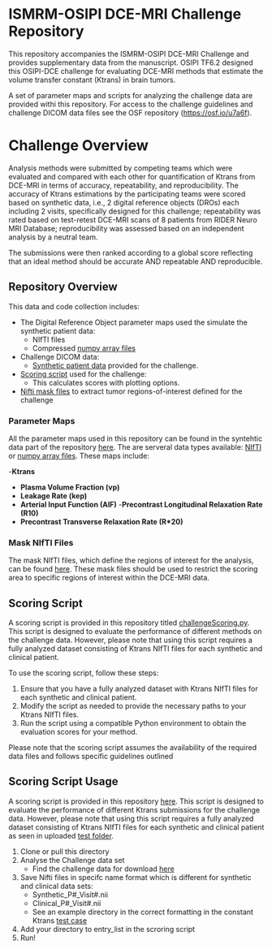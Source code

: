 # ISMRM-OSIPI DCE-MRI Challenge Repository

This repository accompanies the ISMRM-OSIPI DCE-MRI Challenge and provides supplementary data from the manuscript. OSIPI TF6.2 designed this OSIPI-DCE challenge for evaluating DCE-MRI methods that estimate the volume transfer constant (Ktrans) in brain tumors.

A set of parameter maps and scripts for analyzing the challenge data are provided withi this repository. For access to the challenge guidelines and challenge DICOM data files see the OSF repository (https://osf.io/u7a6f).

# Challenge Overview

 Analysis methods were submitted by competing teams which were evaluated and compared with each other for quantification of Ktrans from DCE-MRI in terms of accuracy, repeatability, and reproducibility. The accuracy of Ktrans estimations by the participating teams were scored based on synthetic data, i.e., 2 digital reference objects (DROs) each including 2 visits, specifically designed for this challenge; repeatability was rated based on test-retest DCE-MRI scans of 8 patients from RIDER Neuro MRI Database; reproducibility was assessed based on an independent analysis by a neutral team.

The submissions were then ranked according to a global score reflecting that an ideal method should be accurate AND repeatable AND reproducible.

## Repository Overview
This data and code collection includes:
- The Digital Reference Object parameter maps used the simulate the synthetic patient data:
    * NIfTI files
    * Compressed [numpy array files](SyntheticData/pythonArraysDRO)
- Challenge DICOM data:
    * [Synthetic patient data](SyntheticData/SyntheticDicom) provided for the challenge.
- [Scoring script](Scoring/challengeScoring.py) used for the challenge:
    * This calculates scores with plotting options.
- [Nifti mask files](Scoring/Masks) to extract tumor regions-of-interest defined for the challenge

### Parameter Maps

All the parameter maps used in this repository can be found in the syntehtic data part of the repository [here](SyntheticData). The are serveral data types available: [NIfTI](SyntheticData/NIfTI) or [numpy array files](SyntheticData/pythonArraysDRO). These maps include:

-**Ktrans**
- **Plasma Volume Fraction (vp)**
- **Leakage Rate (kep)**
- **Arterial Input Function (AIF)**
-**Precontrast Longitudinal Relaxation Rate (R10)**
- **Precontrast Transverse Relaxation Rate (R*20)**

### Mask NIfTI Files

The mask NIfTI files, which define the regions of interest for the analysis, can be found [here](Scoring/Masks). These mask files should be used to restrict the scoring area to specific regions of interest within the DCE-MRI data.

## Scoring Script

A scoring script is provided in this repository titled [challengeScoring.py](Scoring/challengeScoring.py). This script is designed to evaluate the performance of different methods on the challenge data. However, please note that using this script requires a fully analyzed dataset consisting of Ktrans NIfTI files for each synthetic and clinical patient.

To use the scoring script, follow these steps:

1. Ensure that you have a fully analyzed dataset with Ktrans NIfTI files for each synthetic and clinical patient.
2. Modify the script as needed to provide the necessary paths to your Ktrans NIfTI files.
3. Run the script using a compatible Python environment to obtain the evaluation scores for your method.

Please note that the scoring script assumes the availability of the required data files and follows specific guidelines outlined

## Scoring Script Usage

A scoring script is provided in this repository [here](Scoring/challengeScoring.py). This script is designed to evaluate the performance of different Ktrans submissions for the challenge data. However, please note that using this script requires a fully analyzed dataset consisting of Ktrans NIfTI files for each synthetic and clinical patient as seen in uploaded [test folder](Scoring/entryDirectories/constantKtransModel).

1. Clone or pull this directory
2. Analyse the Challenge data set
    - Find the challenge data for download [here](https://osf.io/u7a6f/files)
3. Save Nifti files in specifc name format which is different for synthetic and clinical data sets:
    - Synthetic_P#_Visit#.nii
    - Clinical_P#_Visit#.nii
    - See an example directory in the correct formatting in the constant Ktrans [test case](Scoring/entryDirectories/constantKtransModel)
4. Add your directory to entry_list in the scroring script
5. Run!

